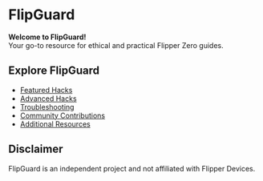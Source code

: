 # FlipGuard

**Welcome to FlipGuard!**  
Your go-to resource for ethical and practical Flipper Zero guides.

## Explore FlipGuard
- [Featured Hacks](./README.md#featured-hacks)
- [Advanced Hacks](./README.md#advanced-hacks)
- [Troubleshooting](./README.md#troubleshooting)
- [Community Contributions](./README.md#community-contributions)
- [Additional Resources](./README.md#additional-resources)

## Disclaimer
FlipGuard is an independent project and not affiliated with Flipper Devices.
